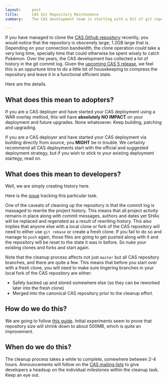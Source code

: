```yaml
---
layout:     post
title:      CAS Git Repository Maintenance
summary:    The CAS development team is starting with a bit of git repository housekeeping. Here is how and why.

---
```


If you have managed to clone the [CAS Github repository](https://github.com/apereo/cas) recently, you would notice that the repository is obscenely large; 1.2GB large that is. Depending on your connection bandwidth, the clone operation could take a very long time, specially time that could otherwise be spent wisely to catch Pokémon. Over the years, the CAS development has collected a lot of history in the git commit log. Given the [upcoming CAS 5 release](https://github.com/apereo/cas/milestones), we feel this is an oppurtune time to do a little bit of housekeeping to compress the repository and leave it in a functional efficient state. 

Here are the details. 

## What does this mean to adopters?

If you are a CAS deployer and have started your CAS deployment using a WAR overlay method, this will have **absolutely NO IMPACT** on your deployment and future upgrades. None whatsoever. Keep building, patching and upgrading. 

If you are a CAS deployer and have started your CAS deployment via building directly from source, you **MIGHT** be in trouble. We certainly recommend all CAS deployments start with the official and suggested deployment strategy, but if you wish to stick to your existing deployment startegy, read on. 

## What does this mean to developers?

Well, we are simply creating history here.

Here is the [issue](https://github.com/apereo/cas/issues/1814) tracking this particular task. 

One of the caveats of cleaning up the repository is that the commit log is massaged to rewrite the project history. This means that all project activity remains in place along with commit messages, authors and dates yet SHAs will be replaced and regenated as a result of rewriting history. This also implies that anyone else with a local clone or fork of the CAS repository will need to either use `git rebase` or create a fresh clone. If you fail to do so and manage to `push` again, those files are going to get pushed along with it and the repository will be reset to the state it was in before. So nuke your existing clones and forks and start again. 

Note that the cleanup process affects not just `master` but all CAS repository branches, and there are quite a few. This means that before you start over with a fresh clone, you will need to make sure lingering branches in your local fork of the CAS repository are either:

- Safely backed up and stored somewhere else (so they can be reworked later into the fresh clone)
- Merged into the canonical CAS repository prior to the cleanup effort. 

## How do we do this?

We are going to follow [this guide](http://stevelorek.com/how-to-shrink-a-git-repository.html). Initial experiments seem to prove that repository size will shrink down to about 500MB, which is quite an improvement. 

## When do we do this?

The cleanup process takes a while to complete, somewhere between 2-4 hours. Announcements will follow on the [CAS mailing lists](https://apereo.github.io/cas/Mailing-Lists.html) to give developers a headsup on the individual milestones within the cleanup task. Keep an eye out. 
